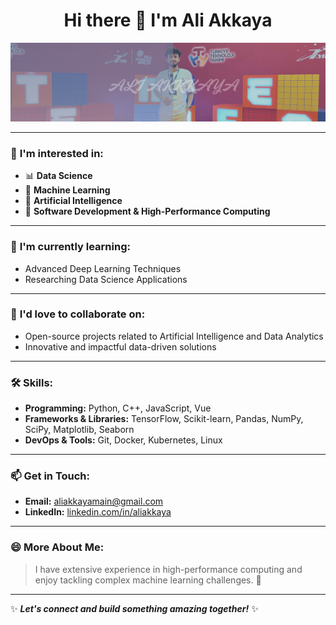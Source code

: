 <h1 align="center">Hi there 👋 I'm Ali Akkaya</h1>

<p align="center">
  <img src="\doc\images\akkaya.png" alt="aliakkaya" width="600"/>
</p>

---

### 👀 **I'm interested in:**
- 📊 **Data Science**
- 🤖 **Machine Learning**
- 🧠 **Artificial Intelligence**
- 🚀 **Software Development & High-Performance Computing**

---

### 🌱 **I'm currently learning:**
- Advanced Deep Learning Techniques
- Researching Data Science Applications

---

### 💞️ **I'd love to collaborate on:**
- Open-source projects related to Artificial Intelligence and Data Analytics
- Innovative and impactful data-driven solutions

---

### 🛠️ **Skills:**
- **Programming:** Python, C++, JavaScript, Vue
- **Frameworks & Libraries:** TensorFlow, Scikit-learn, Pandas, NumPy, SciPy, Matplotlib, Seaborn
- **DevOps & Tools:** Git, Docker, Kubernetes, Linux

---

### 📫 **Get in Touch:**
- **Email:** [aliakkayamain@gmail.com](mailto:aliakkayamain@gmail.com)
- **LinkedIn:** [linkedin.com/in/aliakkaya](https://linkedin.com/in/aliakkaya)

---

### 😄 **More About Me:**
> I have extensive experience in high-performance computing and enjoy tackling complex machine learning challenges. 🚀

---

✨ _**Let's connect and build something amazing together!**_ ✨
